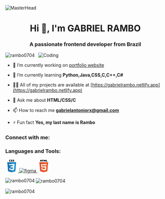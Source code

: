 ![MasterHead](https://media1.giphy.com/media/v1.Y2lkPTc5MGI3NjExYmQ0aWRoNTZ1N2cwdWlvOHRjZWVkNzkxdTBqNnp4dWdmeHd1ZGpsNiZlcD12MV9pbnRlcm5hbF9naWZfYnlfaWQmY3Q9Zw/qgQUggAC3Pfv687qPC/giphy.webp)
<h1 align="center">Hi 👋, I'm GABRIEL RAMBO</h1>
<h3 align="center">A passionate frontend developer from Brazil</h3>
<img align="right" alt="Coding" width="400" src="https://media4.giphy.com/media/v1.Y2lkPTc5MGI3NjExY3Rsd2FqdDh0dDRodHQ0eDdiNzU0OXdiajBuaDFkbzF1cG8wdXZ4OSZlcD12MV9pbnRlcm5hbF9naWZfYnlfaWQmY3Q9Zw/bGgsc5mWoryfgKBx1u/giphy.webp">
<p align="left"> <img src="https://komarev.com/ghpvc/?username=rambo0704&label=Profile%20views&color=0e75b6&style=flat" alt="rambo0704" /> </p>

- 🔭 I’m currently working on [portfolio website](https://github.com/Rambo0704/PORTIFOLIO)

- 🌱 I’m currently learning **Python,Java,CSS,C,C++,C#**

- 👨‍💻 All of my projects are available at [https://gabrielrambo.netlify.app](https://gabrielrambo.netlify.app)

- 💬 Ask me about **HTML/CSS/C**

- 📫 How to reach me **gabrielantoniorx@gmail.com**

- ⚡ Fun fact **Yes, my last name is Rambo**

<h3 align="left">Connect with me:</h3>
<p align="left">
</p>

<h3 align="left">Languages and Tools:</h3>
<p align="left"> <a href="https://www.w3schools.com/css/" target="_blank" rel="noreferrer"> <img src="https://raw.githubusercontent.com/devicons/devicon/master/icons/css3/css3-original-wordmark.svg" alt="css3" width="40" height="40"/> </a> <a href="https://www.figma.com/" target="_blank" rel="noreferrer"> <img src="https://www.vectorlogo.zone/logos/figma/figma-icon.svg" alt="figma" width="40" height="40"/> </a> <a href="https://www.w3.org/html/" target="_blank" rel="noreferrer"> <img src="https://raw.githubusercontent.com/devicons/devicon/master/icons/html5/html5-original-wordmark.svg" alt="html5" width="40" height="40"/> </a> </p>

<p><img align="left" src="https://github-readme-stats.vercel.app/api/top-langs?username=rambo0704&show_icons=true&locale=en&layout=compact" alt="rambo0704" /></p>

<p>&nbsp;<img align="center" src="https://github-readme-stats.vercel.app/api?username=rambo0704&show_icons=true&locale=en" alt="rambo0704" /></p>

<p><img align="center" src="https://github-readme-streak-stats.herokuapp.com/?user=rambo0704&" alt="rambo0704" /></p>
